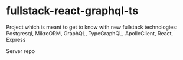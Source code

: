 # fullstack-react-graphql-ts

Project which is meant to get to know with new fullstack technologies:
Postgresql,
MikroORM,
GraphQL,
TypeGraphQL,
ApolloClient,
React,
Express

Server repo
